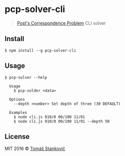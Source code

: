 # pcp-solver-cli
> [Post's Correspondence Problem](https://en.wikipedia.org/wiki/Post_correspondence_problem) CLI solver

## Install

```
$ npm install --g pcp-solver-cli
```

## Usage

```
$ pcp-solver --help

  Usage
    $ pcp-solder <data>

  Options
    --depth <number> Set depth of three (30 DEFAULT)

  Examples
    $ node cli.js 010/0 00/100 11/01
    $ node cli.js 010/0 00/100 11/01 --depth 50

```

## License

MIT 2016 © [Tomáš Stankovič](http://slinto.sk)
